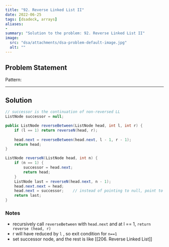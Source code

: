 ```yaml
---
title: "92. Reverse Linked List II"
date: 2022-06-25
tags: [dsadeck, arrays]
aliases:
- 
summary: "Solution to the problem: 92. Reverse Linked List II"
image:
  src: "dsa/attachments/dsa-problem-default-image.jpg"
  alt: ""
---
```


## Problem Statement


Pattern: 

---

## Solution
``` java
// successor is the continuation of non-reversed LL
ListNode successor = null;

public ListNode reverseBetween(ListNode head, int l, int r) {
	if (l == 1) return reverseN(head, r);
	
	head.next = reverseBetween(head.next, l - 1, r - 1);
	return head;
}

ListNode reverseN(ListNode head, int n) {
	if (n == 1) {
		successor = head.next;
		return head;
	}
	ListNode last = reverseN(head.next, n - 1);
	head.next.next = head;
	head.next = successor;    // instead of pointing to null, point to successor
	return last;
}
```

### Notes
- recursively call `reverseBetween` with `head.next` and at l == 1, `return reverse (head, r)`
- r will have reduced by `l` , so exit condition for `n==1`
- set successor node, and the rest is like [[206. Reverse Linked List]] 




